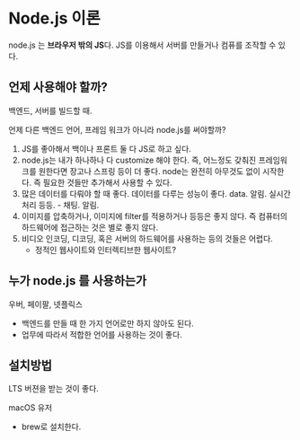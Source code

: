 # Node.js 이론

node.js 는 **브라우저 밖의 JS**다. JS를 이용해서 서버를 만들거나 컴퓨를 조작할 수 있다.

## 언제 사용해야 할까?

백엔드, 서버를 빌드할 때.

언제 다른 백엔드 언어, 프레임 워크가 아니라 node.js를 써야할까?

1. JS를 좋아해서 백이나 프론트 둘 다 JS로 하고 싶다.
2. node.js는 내가 하나하나 다 customize 해야 한다. 즉, 어느정도 갖춰진 프레임워크를 원한다면 장고나 스프링 등이 더 좋다. node는 완전히 아무것도 없이 시작한다. 즉 필요한 것들만 추가해서 사용할 수 있다. 
3. 많은 데이터를 다뤄야 할 때 좋다. 데이터를 다루는 성능이 좋다. data. 알림. 실시간 처리 등등. - 채팅. 알림.
4. 이미지를 압축하거나, 이미지에 filter를 적용하거나 등등은 좋지 않다. 즉 컴퓨터의 하드웨어에 접근하는 것은 별로 좋지 않다. 
5. 비디오 인코딩, 디코딩, 혹은 서버의 하드웨어를 사용하는 등의 것들은 어렵다. 
    - 정적인 웹사이트와 인터렉티브한 웹사이트?

## 누가 node.js 를 사용하는가

우버, 페이팔, 넷플릭스

- 백엔드를 만들 때 한 가지 언어로만 하지 않아도 된다.
- 업무에 따라서 적합한 언어를 사용하는 것이 좋다.

## 설치방법

LTS 버젼을 받는 것이 좋다.

macOS 유저
- brew로 설치한다.